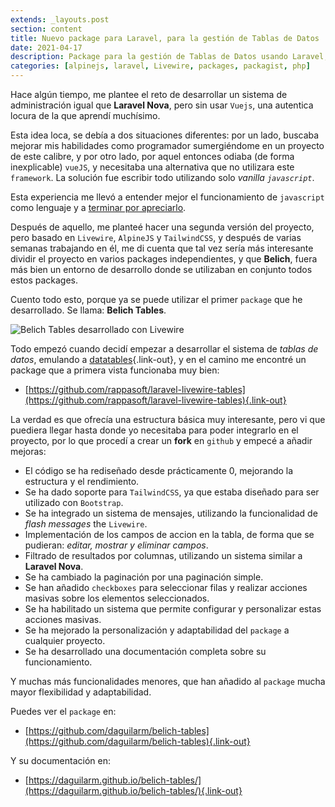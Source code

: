 ```yaml
---
extends: _layouts.post
section: content
title: Nuevo package para Laravel, para la gestión de Tablas de Datos
date: 2021-04-17
description: Package para la gestión de Tablas de Datos usando Laravel, Livewire, AlpinJS y TailwindCSS.
categories: [alpinejs, laravel, Livewire, packages, packagist, php]
---
```


Hace algún tiempo, me plantee el reto de desarrollar un sistema de administración igual que **Laravel Nova**, pero sin usar `Vuejs`, una autentica locura de la que aprendí muchísimo.

Esta idea loca, se debía a dos situaciones diferentes: por un lado, buscaba mejorar mis habilidades como programador sumergiéndome en un proyecto de este calibre, y por otro lado, por aquel entonces odiaba (de forma inexplicable) `vueJS`, y necesitaba una alternativa que no utilizara este `framework`. La solución fue escribir todo utilizando solo *vanilla `javascript`*.

Esta experiencia me llevó a entender mejor el funcionamiento de `javascript` como lenguaje y a [terminar por apreciarlo](https://daguilar.dev/blog/javascript_mis-problemas-con-javascript/). 

Después de aquello, me planteé hacer una segunda versión del proyecto, pero basado en `Livewire`, `AlpineJS` y `TailwindCSS`, y después de varias semanas trabajando en él, me di cuenta que tal vez sería más interesante dividir el proyecto en varios packages independientes, y que **Belich**, fuera más bien un entorno de desarrollo donde se utilizaban en conjunto todos estos packages.

Cuento todo esto, porque ya se puede utilizar el primer `package` que he desarrollado. Se llama: **Belich Tables**.

![Belich Tables desarrollado con Livewire](/assets/img/projects/belich-tables.png)

Todo empezó cuando decidí empezar a desarrollar el sistema de *tablas de datos*, emulando a [datatables](https://datatables.net/){.link-out}, y en el camino me encontré un package que a primera vista funcionaba muy bien:

- [https://github.com/rappasoft/laravel-livewire-tables](https://github.com/rappasoft/laravel-livewire-tables){.link-out}

La verdad es que ofrecía una estructura básica muy interesante, pero vi que puediera llegar hasta donde yo necesitaba para poder integrarlo en el proyecto, por lo que procedí a crear un **fork** en `github` y empecé a añadir mejoras:

- El código se ha rediseñado desde prácticamente 0, mejorando la estructura y el rendimiento.
- Se ha dado soporte para `TailwindCSS`, ya que estaba diseñado para ser utilizado con `Bootstrap`.
- Se ha integrado un sistema de mensajes, utilizando la funcionalidad de *flash messages* the `Livewire`.
- Implementación de los campos de accion en la tabla, de forma que se pudieran: *editar, mostrar y eliminar campos*.
- Filtrado de resultados por columnas, utilizando un sistema similar a **Laravel Nova**.
- Se ha cambiado la paginación por una paginación simple.
- Se han añadido `checkboxes` para seleccionar filas y realizar acciones masivas sobre los elementos seleccionados.
- Se ha habilitado un sistema que permite configurar y personalizar estas acciones masivas.
- Se ha mejorado la personalización y adaptabilidad del `package` a cualquier proyecto.
- Se ha desarrollado una documentación completa sobre su funcionamiento.

Y muchas más funcionalidades menores, que han añadido al `package` mucha mayor flexibilidad y adaptabilidad.

Puedes ver el `package` en: 

- [https://github.com/daguilarm/belich-tables](https://github.com/daguilarm/belich-tables){.link-out}

Y su documentación en:

- [https://daguilarm.github.io/belich-tables/](https://daguilarm.github.io/belich-tables/){.link-out}
